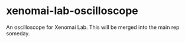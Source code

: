 xenomai-lab-oscilloscope
========================

An oscilloscope for Xenomai Lab. This will be merged into the main rep someday.